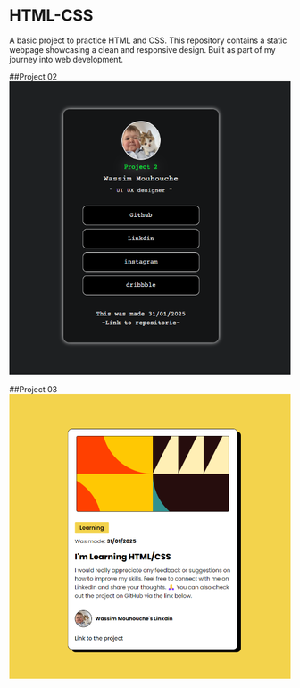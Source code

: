 # HTML-CSS
A basic project to practice HTML and CSS. This repository contains a static webpage showcasing a clean and responsive design. Built as part of my journey into web development.

##Project 02
![PR2](./work-images/image2.png)

##Project 03
![PR3](./work-images/image.png)